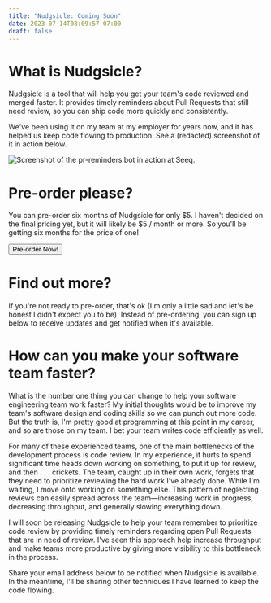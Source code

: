 ```yaml
---
title: "Nudgsicle: Coming Soon"
date: 2023-07-14T08:09:57-07:00
draft: false
---
```


# What is Nudgsicle?

Nudgsicle is a tool that will help you get your team's code reviewed and merged faster. It provides timely reminders about Pull Requests that still need review, so you can ship code more quickly and consistently.

We've been using it on my team at my employer for years now, and it has helped us keep code flowing to production. See a (redacted) screenshot of it in action below.

![Screenshot of the pr-reminders bot in action at Seeq.](/images/slack-screenshot-1.webp)

# Pre-order please?

You can pre-order six months of Nudgsicle for only $5. I haven't decided on the final pricing yet, but it will likely be $5 / month or more. So you'll be getting six months for the price of one!

<form action="/api/checkout/session">
    <input class="db w-100 mv2 white pa3 bn hover-shadow hover-bg-black bg-animate bg-black" type="submit" value="Pre-order Now!">
</form>

# Find out more?

If you're not ready to pre-order, that's ok (I'm only a little sad and let's be honest I didn't expect you to be). Instead of pre-ordering, you can sign up below to receive updates and get notified when it's available.

<script async src="https://eomail6.com/form/a9d5dfbc-2259-11ee-8e25-abc8bf461d43.js" data-form="a9d5dfbc-2259-11ee-8e25-abc8bf461d43"></script>

# How can you make your software team faster?

What is the number one thing you can change to help your software engineering team work faster? My initial thoughts would be to improve my team's software design and coding skills so we can punch out more code. But the truth is, I'm pretty good at programming at this point in my career, and so are those on my team. I bet your team writes code efficiently as well.

For many of these experienced teams, one of the main bottlenecks of the development process is code review. In my experience, it hurts to spend significant time heads down working on something, to put it up for review, and then . . . crickets. The team, caught up in their own work, forgets that they need to prioritize reviewing the hard work I've already done. While I'm waiting, I move onto working on something else. This pattern of neglecting reviews can easily spread across the team—increasing work in progress, decreasing throughput, and generally slowing everything down.

I will soon be releasing Nudgsicle to help your team remember to prioritize code review by providing timely reminders regarding open Pull Requests that are in need of review. I've seen this approach help increase throughput and make teams more productive by giving more visibility to this bottleneck in the process.

Share your email address below to be notified when Nudgsicle is available. In the meantime, I'll be sharing other techniques I have learned to keep the code flowing.
